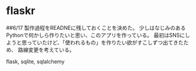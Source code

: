 # flaskr

##6/17
製作過程をREADNEに残しておくことを決めた。
少しはなじみのあるPythonで何かしら作りたいと思い、このアプリを作っている。
最初はSNSにしようと思っていたけど、「使われるもの」を作りたい欲がすこしずつ出てきたため、
路線変更を考えている。

flask, sqlite, sqlalchemy